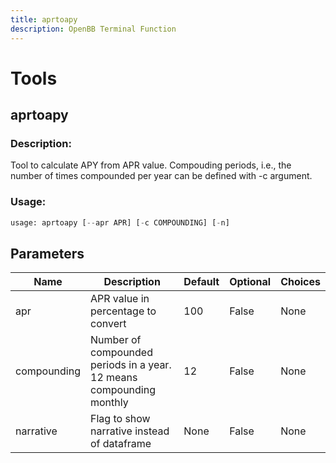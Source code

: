 ```yaml
---
title: aprtoapy
description: OpenBB Terminal Function
---
```


# Tools

## aprtoapy

### Description: 

Tool to calculate APY from APR value. Compouding periods, i.e., the number of times compounded per year can be defined with -c argument.

### Usage: 
```python
usage: aprtoapy [--apr APR] [-c COMPOUNDING] [-n]
```

## Parameters

| Name | Description | Default | Optional | Choices |
| ---- | ----------- | ------- | -------- | ------- |
| apr | APR value in percentage to convert | 100 | False | None |
| compounding | Number of compounded periods in a year. 12 means compounding monthly | 12 | False | None |
| narrative | Flag to show narrative instead of dataframe | None | False | None |


